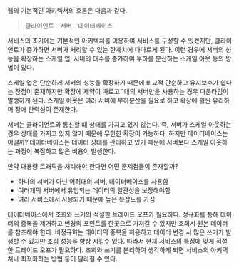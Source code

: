 웹의 기본적인 아키텍쳐의 흐음은 다음과 같다.

> 클라이언트 - 서버 - 데이터베이스

서비스의 초기에는 기본적인 아키텍쳐를 이용하여 서비스를 구성할 수 있겠지만, 클라이언트가 증가하면 서버가 처리할 수 있는 한계치에 다다르게 된다.
이런 경우에 서버의 성능을 확장하는 스케일 업, 서버의 대수를 증가하여 부하를 분산하는 스케일 아웃 등의 방법이 있다. 

스케일 업은 단순하게 서버의 성능을 확장하기 때문에 비교적 단순하고 유지보수가 쉽다는 장점이 존재하지만 확장에 제약이 따르고 1대의 서버만을 사용하는 경우 다운타임이 발생하게 된다.
스케일 아웃은 여러 서버에 부하분산을 필요로 하고 확장에 훨씬 유리하며 장애 탄력성이 존재한다.

서버는 클라이언트와 통신할 떄 상태를 가지고 있지 않는다. 즉, 서버가 스케일 아웃하는 경우 상태를 가지고 있지 않기 때문에 무한한 확장이 가능하다. 하지만 데이터베이스는 어떨까?
데이터베이스는 데이터 상태를 관리하고 있기 때문에 서버보다 스케일 아웃하는 과정이 복잡하고 많은 비용이 발생한다.

만약 대용량 트래픽을 처리해야 한다면 어떤 문제점들이 존재할까?

- 하나의 서버가 아닌 어려대의 서버, 데이터베이스를 사용함
- 여러개의 서버에서 유입되는 데이터의 일관성을 보장해야함
- 여러 서비스에서 사용되기 때문에 높은 복잡도를 가짐

데이터베이스에서 조회와 쓰기의 적절한 트레이드 오프가 필요하다. 정규화를 통해 데이터의 중복을 제거하고 변경의 포인트를 한곳으로 가져갈 수 있지만 조회시 원본 데이터를 참조해야 한다.
비정규화는 데이터의 중복을 허용하고 데이터 변경 시 많은 쓰기가 발생할 수 있지만 조회 성능을 향상 시킬수 있다. 따라서 현재 서비스의 특징에 맞게 적절한 트레이드 오프가 필요하다.
조회와 쓰기를 분리하여 생각하게 되면 서비스의 아키텍쳐나 최적화하는 방법 등이 달라질 수 있다.
